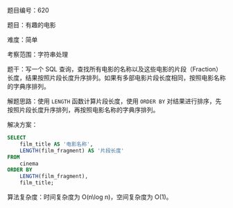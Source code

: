 题目编号：620

题目：有趣的电影

难度：简单

考察范围：字符串处理

题干：写一个 SQL 查询，查找所有电影的名称以及这些电影的片段（Fraction）长度，结果按照片段长度升序排列。如果有多部电影片段长度相同，按照电影名称的字典序排列。

解题思路：使用 `LENGTH` 函数计算片段长度，使用 `ORDER BY` 对结果进行排序，先按照片段长度升序排列，再按照电影名称的字典序排列。

解决方案：

```sql
SELECT
    film_title AS '电影名称',
    LENGTH(film_fragment) AS '片段长度'
FROM
    cinema
ORDER BY
    LENGTH(film_fragment),
    film_title;
```

算法复杂度：时间复杂度为 O(n\log n)，空间复杂度为 O(1)。
